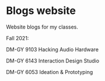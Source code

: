 # Blogs website

Website blogs for my classes.

Fall 2021:

DM-GY 9103 Hacking Audio Hardware

DM-GY 6143 Interaction Design Studio

DM-GY 6053 Ideation & Prototyping
